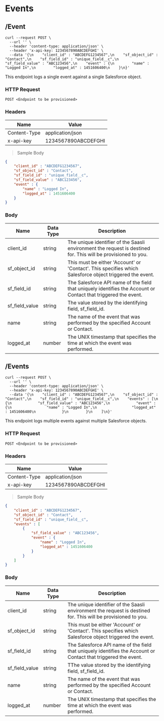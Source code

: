 # Events

## /Event

```shell
curl --request POST \
  --url '' \
  --header 'content-type: application/json' \
  --header 'x-api-key: 1234567890ABCDEFGHI' \
  --data '{\n    "client_id" : "ABCDEFG1234567",\n    "sf_object_id" : "Contact",\n    "sf_field_id" : "unique_field__c",\n    "sf_field_value" : "ABC123456",\n    "event" : {\n        "name" : "Logged In",\n        "logged_at" : 1451606400\n    }\n}'
```

This endpoint logs a single event against a single Salesforce object.

### HTTP Request

`POST <Endpoint to be provisioned>`

### Headers

Name | Value
--------- | ------- 
Content-Type | application/json
x-api-key |  1234567890ABCDEFGHI

> Sample Body

```json
{
    "client_id" : "ABCDEFG1234567",
    "sf_object_id" : "Contact",
    "sf_field_id" : "unique_field__c",
    "sf_field_value" : "ABC123456",
    "event" : {
        "name" : "Logged In",
        "logged_at" : 1451606400
    }
}
```

### Body

Name | Data Type | Description
--------- | --------- | -----------
client_id | string | The unique identifier of the Saasli environment the request is destined for. This will be provisioned to you.
sf_object_id | string | This must be either 'Account' or 'Contact'. This specifies which Salesforce object triggered the event.
sf_field_id | string | The Salesforce API name of the field that uniquely identifies the Account or Contact that triggered the event.
sf_field_value | string | The value stored by the identifying field, sf_field_id.
name | string | The name of the event that was performed by the specified Account or Contact.
logged_at | number | The UNIX timestamp that specifies the time at which the event was performed.


## /Events

```shell
curl --request POST \
  --url '' \
  --header 'content-type: application/json' \
  --header 'x-api-key: 1234567890ABCDEFGHI' \
  --data '{\n    "client_id" : "ABCDEFG1234567",\n    "sf_object_id" : "Contact",\n    "sf_field_id" : "unique_field__c",\n    "events" : [\n        {\n            "sf_field_value" : "ABC123456",\n            "event" : {\n                "name" : "Logged In",\n                "logged_at" : 1451606400\n            }\n        }\n    ]\n}'
```

This endpoint logs multiple events against multiple Salesforce objects.

### HTTP Request

`POST <Endpoint to be provisioned>`

### Headers

Name | Value
--------- | ------- 
Content-Type | application/json
x-api-key |  1234567890ABCDEFGHI


> Sample Body

```json
{
    "client_id" : "ABCDEFG1234567",
    "sf_object_id" : "Contact",
    "sf_field_id" : "unique_field__c",
    "events" : [
        {
            "sf_field_value" : "ABC123456",
            "event" : {
                "name" : "Logged In",
                "logged_at" : 1451606400
            }
        }
    ]
}
```

### Body

Name | Data Type | Description
--------- | --------- | -----------
client_id | string | The unique identifier of the Saasli environment the request is destined for. This will be provisioned to you.
sf_object_id | string | This must be either 'Account' or 'Contact'. This specifies which Salesforce object triggered the event.
sf_field_id | string | The Salesforce API name of the field that uniquely identifies the Account or Contact that triggered the event.
sf_field_value | string | TThe value stored by the identifying field, sf_field_id.
name | string | The name of the event that was performed by the specified Account or Contact.
logged_at | number | The UNIX timestamp that specifies the time at which the event was performed.

